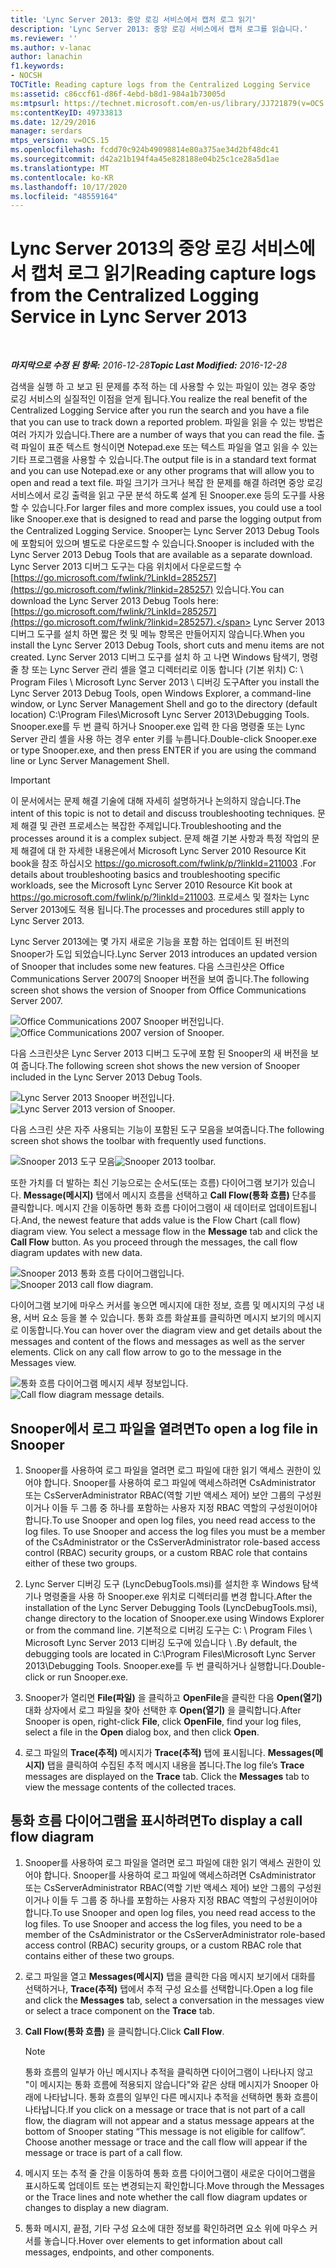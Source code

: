 ```yaml
---
title: 'Lync Server 2013: 중앙 로깅 서비스에서 캡처 로그 읽기'
description: 'Lync Server 2013: 중앙 로깅 서비스에서 캡처 로그를 읽습니다.'
ms.reviewer: ''
ms.author: v-lanac
author: lanachin
f1.keywords:
- NOCSH
TOCTitle: Reading capture logs from the Centralized Logging Service
ms:assetid: c86ccf61-d86f-4ebd-b8d1-984a1b73005d
ms:mtpsurl: https://technet.microsoft.com/en-us/library/JJ721879(v=OCS.15)
ms:contentKeyID: 49733813
ms.date: 12/29/2016
manager: serdars
mtps_version: v=OCS.15
ms.openlocfilehash: fcdd70c924b49098814e80a375ae34d2bf48dc41
ms.sourcegitcommit: d42a21b194f4a45e828188e04b25c1ce28a5d1ae
ms.translationtype: MT
ms.contentlocale: ko-KR
ms.lasthandoff: 10/17/2020
ms.locfileid: "48559164"
---
```

# <a name="reading-capture-logs-from-the-centralized-logging-service-in-lync-server-2013"></a><span data-ttu-id="82820-103">Lync Server 2013의 중앙 로깅 서비스에서 캡처 로그 읽기</span><span class="sxs-lookup"><span data-stu-id="82820-103">Reading capture logs from the Centralized Logging Service in Lync Server 2013</span></span>

<div data-xmlns="http://www.w3.org/1999/xhtml">

<div class="topic" data-xmlns="http://www.w3.org/1999/xhtml" data-msxsl="urn:schemas-microsoft-com:xslt" data-cs="https://msdn.microsoft.com/">

<div data-asp="https://msdn2.microsoft.com/asp">



</div>

<div id="mainSection">

<div id="mainBody">

<span> </span>

<span data-ttu-id="82820-104">_**마지막으로 수정 된 항목:** 2016-12-28_</span><span class="sxs-lookup"><span data-stu-id="82820-104">_**Topic Last Modified:** 2016-12-28_</span></span>

<span data-ttu-id="82820-105">검색을 실행 하 고 보고 된 문제를 추적 하는 데 사용할 수 있는 파일이 있는 경우 중앙 로깅 서비스의 실질적인 이점을 얻게 됩니다.</span><span class="sxs-lookup"><span data-stu-id="82820-105">You realize the real benefit of the Centralized Logging Service after you run the search and you have a file that you can use to track down a reported problem.</span></span> <span data-ttu-id="82820-106">파일을 읽을 수 있는 방법은 여러 가지가 있습니다.</span><span class="sxs-lookup"><span data-stu-id="82820-106">There are a number of ways that you can read the file.</span></span> <span data-ttu-id="82820-107">출력 파일이 표준 텍스트 형식이면 Notepad.exe 또는 텍스트 파일을 열고 읽을 수 있는 기타 프로그램을 사용할 수 있습니다.</span><span class="sxs-lookup"><span data-stu-id="82820-107">The output file is in a standard text format and you can use Notepad.exe or any other programs that will allow you to open and read a text file.</span></span> <span data-ttu-id="82820-108">파일 크기가 크거나 복잡 한 문제를 해결 하려면 중앙 로깅 서비스에서 로깅 출력을 읽고 구문 분석 하도록 설계 된 Snooper.exe 등의 도구를 사용할 수 있습니다.</span><span class="sxs-lookup"><span data-stu-id="82820-108">For larger files and more complex issues, you could use a tool like Snooper.exe that is designed to read and parse the logging output from the Centralized Logging Service.</span></span> <span data-ttu-id="82820-109">Snooper는 Lync Server 2013 Debug Tools에 포함되어 있으며 별도로 다운로드할 수 있습니다.</span><span class="sxs-lookup"><span data-stu-id="82820-109">Snooper is included with the Lync Server 2013 Debug Tools that are available as a separate download.</span></span> <span data-ttu-id="82820-110">Lync Server 2013 디버그 도구는 다음 위치에서 다운로드할 수 [https://go.microsoft.com/fwlink/?LinkId=285257](https://go.microsoft.com/fwlink/?linkid=285257) 있습니다.</span><span class="sxs-lookup"><span data-stu-id="82820-110">You can download the Lync Server 2013 Debug Tools here: [https://go.microsoft.com/fwlink/?LinkId=285257](https://go.microsoft.com/fwlink/?linkid=285257).</span></span> <span data-ttu-id="82820-111">Lync Server 2013 디버그 도구를 설치 하면 짧은 컷 및 메뉴 항목은 만들어지지 않습니다.</span><span class="sxs-lookup"><span data-stu-id="82820-111">When you install the Lync Server 2013 Debug Tools, short cuts and menu items are not created.</span></span> <span data-ttu-id="82820-112">Lync Server 2013 디버그 도구를 설치 하 고 나면 Windows 탐색기, 명령줄 창 또는 Lync Server 관리 셸을 열고 디렉터리로 이동 합니다 (기본 위치) C: \\ Program Files \\ Microsoft Lync Server 2013 \\ 디버깅 도구</span><span class="sxs-lookup"><span data-stu-id="82820-112">After you install the Lync Server 2013 Debug Tools, open Windows Explorer, a command-line window, or Lync Server Management Shell and go to the directory (default location) C:\\Program Files\\Microsoft Lync Server 2013\\Debugging Tools.</span></span> <span data-ttu-id="82820-113">Snooper.exe를 두 번 클릭 하거나 Snooper.exe 입력 한 다음 명령줄 또는 Lync Server 관리 셸을 사용 하는 경우 enter 키를 누릅니다.</span><span class="sxs-lookup"><span data-stu-id="82820-113">Double-click Snooper.exe or type Snooper.exe, and then press ENTER if you are using the command line or Lync Server Management Shell.</span></span>

<div>


> [!IMPORTANT]  
> <span data-ttu-id="82820-114">이 문서에서는 문제 해결 기술에 대해 자세히 설명하거나 논의하지 않습니다.</span><span class="sxs-lookup"><span data-stu-id="82820-114">The intent of this topic is not to detail and discuss troubleshooting techniques.</span></span> <span data-ttu-id="82820-115">문제 해결 및 관련 프로세스는 복잡한 주제입니다.</span><span class="sxs-lookup"><span data-stu-id="82820-115">Troubleshooting and the processes around it is a complex subject.</span></span> <span data-ttu-id="82820-116">문제 해결 기본 사항과 특정 작업의 문제 해결에 대 한 자세한 내용은에서 Microsoft Lync Server 2010 Resource Kit book을 참조 하십시오 <A href="https://go.microsoft.com/fwlink/p/?linkid=211003">https://go.microsoft.com/fwlink/p/?linkId=211003</A> .</span><span class="sxs-lookup"><span data-stu-id="82820-116">For details about troubleshooting basics and troubleshooting specific workloads, see the Microsoft Lync Server 2010 Resource Kit book at <A href="https://go.microsoft.com/fwlink/p/?linkid=211003">https://go.microsoft.com/fwlink/p/?linkId=211003</A>.</span></span> <span data-ttu-id="82820-117">프로세스 및 절차는 Lync Server 2013에도 적용 됩니다.</span><span class="sxs-lookup"><span data-stu-id="82820-117">The processes and procedures still apply to Lync Server 2013.</span></span>



</div>

<span data-ttu-id="82820-118">Lync Server 2013에는 몇 가지 새로운 기능을 포함 하는 업데이트 된 버전의 Snooper가 도입 되었습니다.</span><span class="sxs-lookup"><span data-stu-id="82820-118">Lync Server 2013 introduces an updated version of Snooper that includes some new features.</span></span> <span data-ttu-id="82820-119">다음 스크린샷은 Office Communications Server 2007의 Snooper 버전을 보여 줍니다.</span><span class="sxs-lookup"><span data-stu-id="82820-119">The following screen shot shows the version of Snooper from Office Communications Server 2007.</span></span>

<span data-ttu-id="82820-120">![Office Communications 2007 Snooper 버전입니다.](images/JJ721879.129503a8-8edd-4bb0-a68f-c43f9a548b93(OCS.15).jpg "Office Communications 2007 Snooper 버전입니다.")</span><span class="sxs-lookup"><span data-stu-id="82820-120">![Office Communications 2007 version of Snooper.](images/JJ721879.129503a8-8edd-4bb0-a68f-c43f9a548b93(OCS.15).jpg "Office Communications 2007 version of Snooper.")</span></span>

<span data-ttu-id="82820-121">다음 스크린샷은 Lync Server 2013 디버그 도구에 포함 된 Snooper의 새 버전을 보여 줍니다.</span><span class="sxs-lookup"><span data-stu-id="82820-121">The following screen shot shows the new version of Snooper included in the Lync Server 2013 Debug Tools.</span></span>

<span data-ttu-id="82820-122">![Lync Server 2013 Snooper 버전입니다.](images/JJ721879.131495dd-8220-4ae4-af37-0ac5c318fd45(OCS.15).jpg "Lync Server 2013 Snooper 버전입니다.")</span><span class="sxs-lookup"><span data-stu-id="82820-122">![Lync Server 2013 version of Snooper.](images/JJ721879.131495dd-8220-4ae4-af37-0ac5c318fd45(OCS.15).jpg "Lync Server 2013 version of Snooper.")</span></span>

<span data-ttu-id="82820-123">다음 스크린 샷은 자주 사용되는 기능이 포함된 도구 모음을 보여줍니다.</span><span class="sxs-lookup"><span data-stu-id="82820-123">The following screen shot shows the toolbar with frequently used functions.</span></span>

<span data-ttu-id="82820-124">![Snooper 2013 도구 모음](images/JJ721879.989249c5-a33e-4251-b8b4-411019cc12b2(OCS.15).jpg "Snooper 2013 도구 모음")</span><span class="sxs-lookup"><span data-stu-id="82820-124">![Snooper 2013 toolbar.](images/JJ721879.989249c5-a33e-4251-b8b4-411019cc12b2(OCS.15).jpg "Snooper 2013 toolbar.")</span></span>

<span data-ttu-id="82820-p104">또한 가치를 더 발하는 최신 기능으로는 순서도(또는 흐름) 다이어그램 보기가 있습니다. **Message(메시지)** 탭에서 메시지 흐름을 선택하고 **Call Flow(통화 흐름)** 단추를 클릭합니다. 메시지 간을 이동하면 통화 흐름 다이어그램이 새 데이터로 업데이트됩니다.</span><span class="sxs-lookup"><span data-stu-id="82820-p104">And, the newest feature that adds value is the Flow Chart (call flow) diagram view. You select a message flow in the **Message** tab and click the **Call Flow** button. As you proceed through the messages, the call flow diagram updates with new data.</span></span>

<span data-ttu-id="82820-128">![Snooper 2013 통화 흐름 다이어그램입니다.](images/JJ721879.bb8be45d-a842-48fe-86f8-380207d70bab(OCS.15).jpg "Snooper 2013 통화 흐름 다이어그램입니다.")</span><span class="sxs-lookup"><span data-stu-id="82820-128">![Snooper 2013 call flow diagram.](images/JJ721879.bb8be45d-a842-48fe-86f8-380207d70bab(OCS.15).jpg "Snooper 2013 call flow diagram.")</span></span>

<span data-ttu-id="82820-p105">다이어그램 보기에 마우스 커서를 놓으면 메시지에 대한 정보, 흐름 및 메시지의 구성 내용, 서버 요소 등을 볼 수 있습니다. 통화 흐름 화살표를 클릭하면 메시지 보기의 메시지로 이동합니다.</span><span class="sxs-lookup"><span data-stu-id="82820-p105">You can hover over the diagram view and get details about the messages and content of the flows and messages as well as the server elements. Click on any call flow arrow to go to the message in the Messages view.</span></span>

<span data-ttu-id="82820-131">![통화 흐름 다이어그램 메시지 세부 정보입니다.](images/JJ721879.1147d720-38a9-4bda-8361-78f27ecde3d1(OCS.15).jpg "통화 흐름 다이어그램 메시지 세부 정보입니다.")</span><span class="sxs-lookup"><span data-stu-id="82820-131">![Call flow diagram message details.](images/JJ721879.1147d720-38a9-4bda-8361-78f27ecde3d1(OCS.15).jpg "Call flow diagram message details.")</span></span>

<div>

## <a name="to-open-a-log-file-in-snooper"></a><span data-ttu-id="82820-132">Snooper에서 로그 파일을 열려면</span><span class="sxs-lookup"><span data-stu-id="82820-132">To open a log file in Snooper</span></span>

1.  <span data-ttu-id="82820-p106">Snooper를 사용하여 로그 파일을 열려면 로그 파일에 대한 읽기 액세스 권한이 있어야 합니다. Snooper를 사용하여 로그 파일에 액세스하려면 CsAdministrator 또는 CsServerAdministrator RBAC(역할 기반 액세스 제어) 보안 그룹의 구성원이거나 이들 두 그룹 중 하나를 포함하는 사용자 지정 RBAC 역할의 구성원이어야 합니다.</span><span class="sxs-lookup"><span data-stu-id="82820-p106">To use Snooper and open log files, you need read access to the log files. To use Snooper and access the log files you must be a member of the CsAdministrator or the CsServerAdministrator role-based access control (RBAC) security groups, or a custom RBAC role that contains either of these two groups.</span></span>

2.  <span data-ttu-id="82820-135">Lync Server 디버깅 도구 (LyncDebugTools.msi)를 설치한 후 Windows 탐색기나 명령줄을 사용 하 Snooper.exe 위치로 디렉터리를 변경 합니다.</span><span class="sxs-lookup"><span data-stu-id="82820-135">After the installation of the Lync Server Debugging Tools (LyncDebugTools.msi), change directory to the location of Snooper.exe using Windows Explorer or from the command line.</span></span> <span data-ttu-id="82820-136">기본적으로 디버깅 도구는 C: \\ Program Files \\ Microsoft Lync Server 2013 디버깅 도구에 있습니다 \\ .</span><span class="sxs-lookup"><span data-stu-id="82820-136">By default, the debugging tools are located in C:\\Program Files\\Microsoft Lync Server 2013\\Debugging Tools.</span></span> <span data-ttu-id="82820-137">Snooper.exe를 두 번 클릭하거나 실행합니다.</span><span class="sxs-lookup"><span data-stu-id="82820-137">Double-click or run Snooper.exe.</span></span>

3.  <span data-ttu-id="82820-138">Snooper가 열리면 **File(파일)** 을 클릭하고 **OpenFile**을 클릭한 다음 **Open(열기)** 대화 상자에서 로그 파일을 찾아 선택한 후 **Open(열기)** 을 클릭합니다.</span><span class="sxs-lookup"><span data-stu-id="82820-138">After Snooper is open, right-click **File**, click **OpenFile**, find your log files, select a file in the **Open** dialog box, and then click **Open**.</span></span>

4.  <span data-ttu-id="82820-139">로그 파일의 **Trace(추적)** 메시지가 **Trace(추적)** 탭에 표시됩니다. **Messages(메시지)** 탭을 클릭하여 수집된 추적 메시지 내용을 봅니다.</span><span class="sxs-lookup"><span data-stu-id="82820-139">The log file’s **Trace** messages are displayed on the **Trace** tab. Click the **Messages** tab to view the message contents of the collected traces.</span></span>

</div>

<div>

## <a name="to-display-a-call-flow-diagram"></a><span data-ttu-id="82820-140">통화 흐름 다이어그램을 표시하려면</span><span class="sxs-lookup"><span data-stu-id="82820-140">To display a call flow diagram</span></span>

1.  <span data-ttu-id="82820-p108">Snooper를 사용하여 로그 파일을 열려면 로그 파일에 대한 읽기 액세스 권한이 있어야 합니다. Snooper를 사용하여 로그 파일에 액세스하려면 CsAdministrator 또는 CsServerAdministrator RBAC(역할 기반 액세스 제어) 보안 그룹의 구성원이거나 이들 두 그룹 중 하나를 포함하는 사용자 지정 RBAC 역할의 구성원이어야 합니다.</span><span class="sxs-lookup"><span data-stu-id="82820-p108">To use Snooper and open log files, you need read access to the log files. To use Snooper and access the log files, you need to be a member of the CsAdministrator or the CsServerAdministrator role-based access control (RBAC) security groups, or a custom RBAC role that contains either of these two groups.</span></span>

2.  <span data-ttu-id="82820-143">로그 파일을 열고 **Messages(메시지)** 탭을 클릭한 다음 메시지 보기에서 대화를 선택하거나, **Trace(추적)** 탭에서 추적 구성 요소를 선택합니다.</span><span class="sxs-lookup"><span data-stu-id="82820-143">Open a log file and click the **Messages** tab, select a conversation in the messages view or select a trace component on the **Trace** tab.</span></span>

3.  <span data-ttu-id="82820-144">**Call Flow(통화 흐름)** 을 클릭합니다.</span><span class="sxs-lookup"><span data-stu-id="82820-144">Click **Call Flow**.</span></span>
    
    <div>
    

    > [!NOTE]  
    > <span data-ttu-id="82820-p109">통화 흐름의 일부가 아닌 메시지나 추적을 클릭하면 다이어그램이 나타나지 않고 "이 메시지는 통화 흐름에 적용되지 않습니다"와 같은 상태 메시지가 Snooper 아래에 나타납니다. 통화 흐름의 일부인 다른 메시지나 추적을 선택하면 통화 흐름이 나타납니다.</span><span class="sxs-lookup"><span data-stu-id="82820-p109">If you click on a message or trace that is not part of a call flow, the diagram will not appear and a status message appears at the bottom of Snooper stating “This message is not eligible for callfow”. Choose another message or trace and the call flow will appear if the message or trace is part of a call flow.</span></span>

    
    </div>

4.  <span data-ttu-id="82820-147">메시지 또는 추적 줄 간을 이동하여 통화 흐름 다이어그램이 새로운 다이어그램을 표시하도록 업데이트 또는 변경되는지 확인합니다.</span><span class="sxs-lookup"><span data-stu-id="82820-147">Move through the Messages or the Trace lines and note whether the call flow diagram updates or changes to display a new diagram.</span></span>

5.  <span data-ttu-id="82820-148">통화 메시지, 끝점, 기타 구성 요소에 대한 정보를 확인하려면 요소 위에 마우스 커서를 놓습니다.</span><span class="sxs-lookup"><span data-stu-id="82820-148">Hover over elements to get information about call messages, endpoints, and other components.</span></span>

</div>

</div>

<span> </span>

</div>

</div>

</div>

